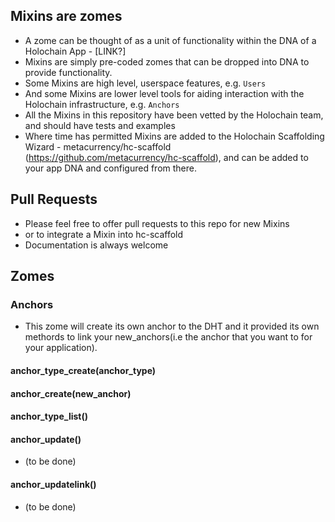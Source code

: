 ## Mixins are zomes
* A zome can be thought of as a unit of functionality within the DNA of a Holochain App - [LINK?]
* Mixins are simply pre-coded zomes that can be dropped into DNA to provide functionality.
* Some Mixins are high level, userspace features, e.g. `Users`
* And some Mixins are lower level tools for aiding interaction with the Holochain infrastructure, e.g. `Anchors`
* All the Mixins in this repository have been vetted by the Holochain team, and should have tests and examples
* Where time has permitted Mixins are added to the Holochain Scaffolding Wizard - metacurrency/hc-scaffold (https://github.com/metacurrency/hc-scaffold), and can be added to your app DNA and configured from there.
## Pull Requests
* Please feel free to offer pull requests to this repo for new Mixins
* or to integrate a Mixin into hc-scaffold
* Documentation is always welcome
## Zomes
### Anchors
* This zome will create its own anchor to the DHT and it provided its own methords to link your new_anchors(i.e the anchor that you want to for your application).
#### anchor_type_create(anchor_type)
#### anchor_create(new_anchor)
#### anchor_type_list()
#### anchor_update()
* (to be done)
#### anchor_updatelink()
* (to be done)
